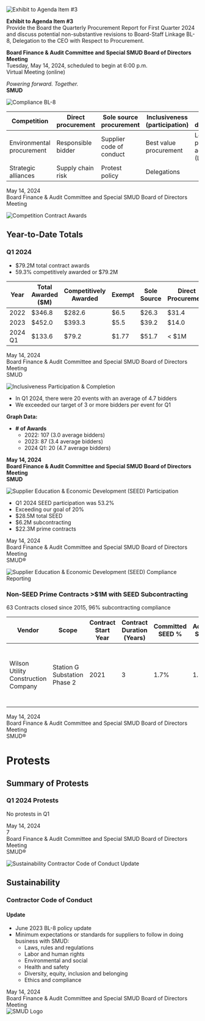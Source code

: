 <!-- Page 1 -->
![Exhibit to Agenda Item #3](https://via.placeholder.com/1365x768.png?text=Exhibit+to+Agenda+Item+%233)

**Exhibit to Agenda Item #3**  
Provide the Board the Quarterly Procurement Report for First Quarter 2024 and discuss potential non-substantive revisions to Board-Staff Linkage BL-8, Delegation to the CEO with Respect to Procurement.

**Board Finance & Audit Committee and Special SMUD Board of Directors Meeting**  
Tuesday, May 14, 2024, scheduled to begin at 6:00 p.m.  
Virtual Meeting (online)  

*Powering forward. Together.*  
**SMUD**
<!-- Page 2 -->
![Compliance BL-8](https://via.placeholder.com/1365x768.png?text=Compliance+BL-8)

| Competition                     | Direct procurement              | Sole source procurement         | Inclusiveness (participation)  | Economic development            |
|---------------------------------|--------------------------------|--------------------------------|--------------------------------|--------------------------------|
| Environmental procurement        | Responsible bidder             | Supplier code of conduct       | Best value procurement          | Leveraged procurement agreement (LPA) |
| Strategic alliances             | Supply chain risk              | Protest policy                 | Delegations                     |                                |

May 14, 2024  
Board Finance & Audit Committee and Special SMUD Board of Directors Meeting
<!-- Page 3 -->
![Competition Contract Awards](https://via.placeholder.com/1365x768.png?text=Competition+Contract+Awards)

## Year-to-Date Totals
### Q1 2024
- $79.2M total contract awards
- 59.3% competitively awarded or $79.2M

| Year      | Total Awarded ($M) | Competitively Awarded | Exempt | Sole Source | Direct Procurement |
|-----------|---------------------|-----------------------|--------|-------------|--------------------|
| 2022      | $346.8              | $282.6                | $6.5   | $26.3      | $31.4              |
| 2023      | $452.0              | $393.3                | $5.5   | $39.2      | $14.0              |
| 2024 Q1   | $133.6              | $79.2                 | $1.77  | $51.7      | < $1M              |

May 14, 2024  
Board Finance & Audit Committee and Special SMUD Board of Directors Meeting  
SMUD
<!-- Page 4 -->
![Inclusiveness Participation & Completion](https://via.placeholder.com/1365x768.png?text=Inclusiveness+Participation+%26+Completion)

- In Q1 2024, there were 20 events with an average of 4.7 bidders
- We exceeded our target of 3 or more bidders per event for Q1

**Graph Data:**
- **# of Awards**
  - 2022: 107 (3.0 average bidders)
  - 2023: 87 (3.4 average bidders)
  - 2024 Q1: 20 (4.7 average bidders)

**May 14, 2024**  
**Board Finance & Audit Committee and Special SMUD Board of Directors Meeting**  
**SMUD**
<!-- Page 5 -->
![Supplier Education & Economic Development (SEED) Participation](https://via.placeholder.com/1365x768.png?text=Supplier+Education+%26+Economic+Development+%28SEED%29+Participation)

- Q1 2024 SEED participation was 53.2%
- Exceeding our goal of 20%
- $28.5M total SEED
- $6.2M subcontracting
- $22.3M prime contracts

May 14, 2024  
Board Finance & Audit Committee and Special SMUD Board of Directors Meeting  
SMUD®
<!-- Page 6 -->
![Supplier Education & Economic Development (SEED) Compliance Reporting](https://via.placeholder.com/1365x768.png?text=Supplier+Education+%26+Economic+Development+%28SEED%29+Compliance+Reporting)

### Non-SEED Prime Contracts >$1M with SEED Subcontracting
63 Contracts closed since 2015, 96% subcontracting compliance

| Vendor                          | Scope                          | Contract Start Year | Contract Duration (Years) | Committed SEED % | Achieved SEED % | Notes                                                                 |
|---------------------------------|--------------------------------|---------------------|---------------------------|------------------|------------------|-----------------------------------------------------------------------|
| Wilson Utility Construction Company | Station G Substation Phase 2 | 2021                | 3                         | 1.7%             | 1.6%            | SEED Participation was on target with the work that was issued and assigned |

May 14, 2024  
Board Finance & Audit Committee and Special SMUD Board of Directors Meeting  
SMUD®
<!-- Page 7 -->
# Protests
## Summary of Protests

### Q1 2024 Protests
No protests in Q1

May 14, 2024  
7  
Board Finance & Audit Committee and Special SMUD Board of Directors Meeting  
SMUD®
<!-- Page 8 -->
![Sustainability Contractor Code of Conduct Update](https://example.com/image.png)

## Sustainability
### Contractor Code of Conduct
#### Update
- June 2023 BL-8 policy update
- Minimum expectations or standards for suppliers to follow in doing business with SMUD:
  - Laws, rules and regulations
  - Labor and human rights
  - Environmental and social
  - Health and safety
  - Diversity, equity, inclusion and belonging
  - Ethics and compliance

May 14, 2024  
Board Finance & Audit Committee and Special SMUD Board of Directors Meeting  
![SMUD Logo](https://example.com/smud_logo.png)
